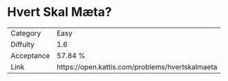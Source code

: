 # Hvert Skal Mæta?

<table>
    <tr>
        <td>Category</td>
        <td>Easy</td>
    </tr>
    <tr>
        <td>Diffulty</td>
        <td>1.6</td>
    </tr>
    <tr>
        <td>Acceptance</td>
        <td>57.84 %</td>
    </tr>
    <tr>
        <td>Link</td>
        <td>https://open.kattis.com/problems/hvertskalmaeta</td>
    </tr>
</table>